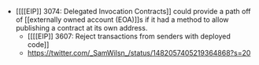 - [[[[EIP]] 3074: Delegated Invocation Contracts]] could provide a path off of [[externally owned account (EOA)]]s if it had a method to allow publishing a contract at its own address.
    - [[[[EIP]] 3607: Reject transactions from senders with deployed code]]
    - https://twitter.com/_SamWilsn_/status/1482057405219364868?s=20
